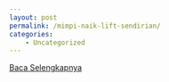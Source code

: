 ```yaml
---
layout: post
permalink: /mimpi-naik-lift-sendirian/
categories:
    - Uncategorized
---
```


[Baca Selengkapnya](/08)